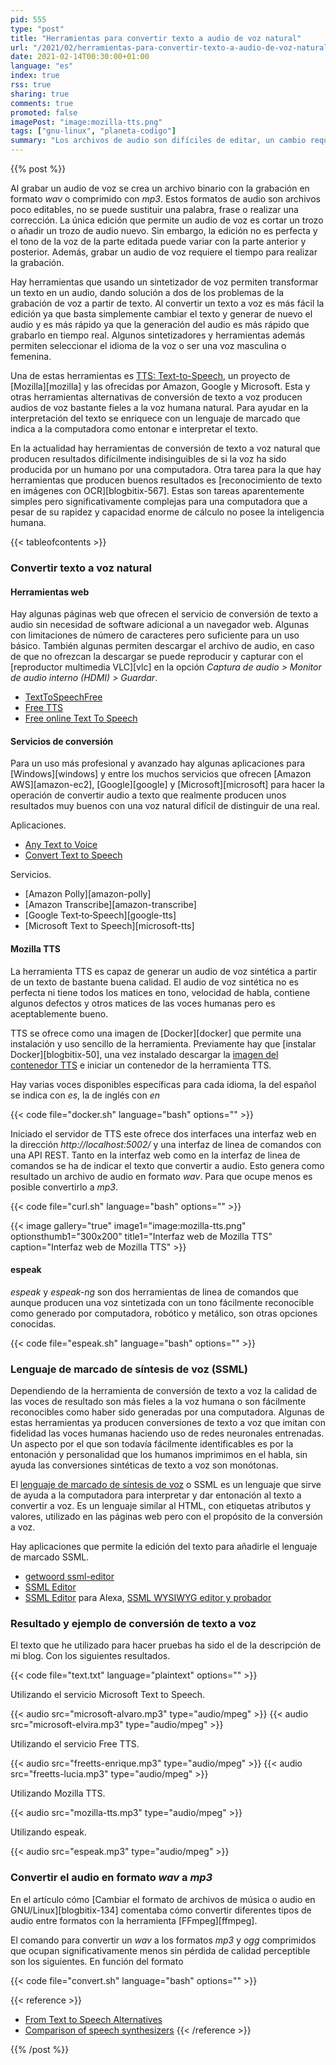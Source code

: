 ```yaml
---
pid: 555
type: "post"
title: "Herramientas para convertir texto a audio de voz natural"
url: "/2021/02/herramientas-para-convertir-texto-a-audio-de-voz-natural/"
date: 2021-02-14T00:30:00+01:00
language: "es"
index: true
rss: true
sharing: true
comments: true
promoted: false
imagePost: "image:mozilla-tts.png"
tags: ["gnu-linux", "planeta-codigo"]
summary: "Los archivos de audio son difíciles de editar, un cambio requiere volverlos a grabar de forma parcial o de forma completa lo que requiere mucho tiempo. Hay herramientas que permiten convertir texto a audio de voz sintetizada, el resultado de algunas herramientas es suficientemente bueno como para no distinguirse de una voz humana natural."
---
```


{{% post %}}

Al grabar un audio de voz se crea un archivo binario con la grabación en formato _wav_ o comprimido con _mp3_. Estos formatos de audio son archivos poco editables, no se puede sustituir una palabra, frase o realizar una corrección. La única edición que permite un audio de voz es cortar un trozo o añadir un trozo de audio nuevo. Sin embargo, la edición no es perfecta y el tono de la voz de la parte editada puede variar con la parte anterior y posterior. Además, grabar un audio de voz requiere el tiempo para realizar la grabación.

Hay herramientas que usando un sintetizador de voz permiten transformar un texto en un audio, dando solución a dos de los problemas de la grabación de voz a partir de texto. Al convertir un texto a voz es más fácil la edición ya que basta simplemente cambiar el texto y generar de nuevo el audio y es más rápido ya que la generación del audio es más rápido que grabarlo en tiempo real. Algunos sintetizadores y herramientas además permiten seleccionar el idioma de la voz o ser una voz masculina o femenina.

Una de estas herramientas es [TTS: Text-to-Speech](https://github.com/mozilla/TTS), un proyecto de [Mozilla][mozilla] y las ofrecidas por Amazon, Google y Microsoft. Esta y otras herramientas alternativas de conversión de texto a voz producen audios de voz bastante fieles a la voz humana natural. Para ayudar en la interpretación del texto se enriquece con un lenguaje de marcado que indica a la computadora como entonar e interpretar el texto.

En la actualidad hay herramientas de conversión de texto a voz natural que producen resultados difícilmente indisinguibles de si la voz ha sido producida por un humano por una computadora. Otra tarea para la que hay herramientas que producen buenos resultados es [reconocimiento de texto en imágenes con OCR][blogbitix-567]. Estas son tareas aparentemente simples pero significativamente complejas para una computadora que a pesar de su rapidez y capacidad enorme de cálculo no posee la inteligencia humana.

{{< tableofcontents >}}

### Convertir texto a voz natural

#### Herramientas web

Hay algunas páginas web que ofrecen el servicio de conversión de texto a audio sin necesidad de software adicional a un navegador web. Algunas con limitaciones de número de caracteres pero suficiente para un uso básico. También algunas permiten descargar el archivo de audio, en caso de que no ofrezcan la descargar se puede reproducir y capturar con el [reproductor multimedia VLC][vlc] en la opción _Captura de audio > Monitor de audio interno (HDMI) > Guardar_.

* [TextToSpeechFree](https://www.texttospeechfree.com/)
* [Free TTS](https://freetts.com/)
* [Free online Text To Speech](http://fromtexttospeech.com/)

#### Servicios de conversión

Para un uso más profesional y avanzado hay algunas aplicaciones para [Windows][windows] y entre los muchos servicios que ofrecen [Amazon AWS][amazon-ec2], [Google][google] y [Microsoft][microsoft] para hacer la operación de convertir audio a texto que realmente producen unos resultados muy buenos con una voz natural difícil de distinguir de una real.

Aplicaciones.

* [Any Text to Voice](https://www.microsoft.com/en-us/p/any-text-to-voice-convert-text-to-speech-text-to-audio-mp3-for-free/9n92n3shd1mv?activetab=pivot:overviewtab#)
* [Convert Text to Speech](https://www.microsoft.com/en-us/p/convert-text-to-speech/9wzdncrddlsc?activetab=pivot:overviewtab#)

Servicios.

* [Amazon Polly][amazon-polly]
* [Amazon Transcribe][amazon-transcribe]
* [Google Text‑to‑Speech][google-tts]
* [Microsoft Text to Speech][microsoft-tts]

#### Mozilla TTS

La herramienta TTS es capaz de generar un audio de voz sintética a partir de un texto de bastante buena calidad. El audio de voz sintética no es perfecta ni tiene todos los matices en tono, velocidad de habla, contiene algunos defectos y otros matices de las voces humanas pero es aceptablemente bueno.

TTS se ofrece como una imagen de [Docker][docker] que permite una instalación y uso sencillo de la herramienta. Previamente hay que [instalar Docker][blogbitix-50], una vez instalado descargar la [imagen del contenedor TTS](https://github.com/synesthesiam/docker-mozillatts) e iniciar un contenedor de la herramienta TTS.

Hay varias voces disponibles específicas para cada idioma, la del español se indica con _es_, la de inglés con _en_

{{< code file="docker.sh" language="bash" options="" >}}

Iniciado el servidor de TTS este ofrece dos interfaces una interfaz web en la dirección _http:\/\/localhost:5002/_ y una interfaz de linea de comandos con una API REST. Tanto en la interfaz web como en la interfaz de linea de comandos se ha de indicar el texto que convertir a audio. Esto genera como resultado un archivo de audio en formato _wav_. Para que ocupe menos es posible convertirlo a _mp3_.

{{< code file="curl.sh" language="bash" options="" >}}

{{< image
    gallery="true"
    image1="image:mozilla-tts.png" optionsthumb1="300x200" title1="Interfaz web de Mozilla TTS"
    caption="Interfaz web de Mozilla TTS" >}}

#### espeak

_espeak_ y _espeak-ng_ son dos herramientas de linea de comandos que aunque producen una voz sintetizada con un tono fácilmente reconocible como generado por computadora, robótico y metálico, son otras opciones conocidas.

{{< code file="espeak.sh" language="bash" options="" >}}

### Lenguaje de marcado de síntesis de voz (SSML)

Dependiendo de la herramienta de conversión de texto a voz la calidad de las voces de resultado son más fieles a la voz humana o son fácilmente reconocibles como haber sido generadas por una computadora. Algunas de estas herramientas ya producen conversiones de texto a voz que imitan con fidelidad las voces humanas haciendo uso de redes neuronales entrenadas. Un aspecto por el que son todavía fácilmente identificables es por la entonación y personalidad que los humanos imprimimos en el habla, sin ayuda las conversiones sintéticas de texto a voz son monótonas.

El [lenguaje de marcado de síntesis de voz](https://cloud.google.com/text-to-speech/docs/ssml) o SSML es un lenguaje que sirve de ayuda a la computadora para interpretar y dar entonación al texto a convertir a voz. Es un lenguaje similar al HTML, con etiquetas atributos y valores, utilizado en las páginas web pero con el propósito de la conversión a voz.

Hay aplicaciones que permite la edición del texto para añadirle el lenguaje de marcado SSML.

* [getwoord ssml-editor](https://www.getwoord.com/ssml-editor)
* [SSML Editor](https://www.ssml-editor.com/)
* [SSML Editor](https://www.amazon.com/-/es/dp/B07L64KVNR) para Alexa, [SSML WYSIWYG editor y probador](https://topvoiceapps.com/ssml)

### Resultado y ejemplo de conversión de texto a voz

El texto que he utilizado para hacer pruebas ha sido el de la descripción de mi blog. Con los siguientes resultados.

{{< code file="text.txt" language="plaintext" options="" >}}

Utilizando el servicio Microsoft Text to Speech.

{{< audio src="microsoft-alvaro.mp3" type="audio/mpeg" >}}
{{< audio src="microsoft-elvira.mp3" type="audio/mpeg" >}}

Utilizando el servicio Free TTS.

{{< audio src="freetts-enrique.mp3" type="audio/mpeg" >}}
{{< audio src="freetts-lucia.mp3" type="audio/mpeg" >}}

Utilizando Mozilla TTS.

{{< audio src="mozilla-tts.mp3" type="audio/mpeg" >}}

Utilizando espeak.

{{< audio src="espeak.mp3" type="audio/mpeg" >}}

### Convertir el audio en formato _wav_ a _mp3_

En el artículo cómo [Cambiar el formato de archivos de música o audio en GNU/Linux][blogbitix-134] comentaba cómo convertir diferentes tipos de audio entre formatos con la herramienta [FFmpeg][ffmpeg].

El comando para convertir un _wav_ a los formatos _mp3_ y _ogg_ comprimidos que ocupan significativamente menos sin pérdida de calidad perceptible son los siguientes. En función del formato

{{< code file="convert.sh" language="bash" options="" >}}

{{< reference >}}
* [From Text to Speech Alternatives](https://alternativeto.net/software/from-text-to-speech/)
* [Comparison of speech synthesizers](https://en.wikipedia.org/wiki/Comparison_of_speech_synthesizers)
{{< /reference >}}

{{% /post %}}
